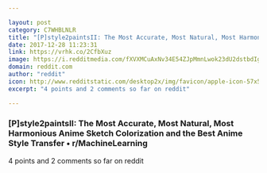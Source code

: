 ```yaml
---

layout: post
category: C7WHBLNLR
title: "[P]style2paintsII: The Most Accurate, Most Natural, Most Harmonious Anime Sketch Colorization and the Best Anime Style Transfer • r/MachineLearning"
date: 2017-12-28 11:23:31
link: https://vrhk.co/2CfbXuz
image: https://i.redditmedia.com/fXVXMCuAxNv34E54ZJpMmnLwok23dU2dstbdIgZEuoQ.png?w=320&s=db78c7173bb8d0c195db2739deab68a1
domain: reddit.com
author: "reddit"
icon: http://www.redditstatic.com/desktop2x/img/favicon/apple-icon-57x57.png
excerpt: "4 points and 2 comments so far on reddit"

---
```


### [P]style2paintsII: The Most Accurate, Most Natural, Most Harmonious Anime Sketch Colorization and the Best Anime Style Transfer • r/MachineLearning

4 points and 2 comments so far on reddit